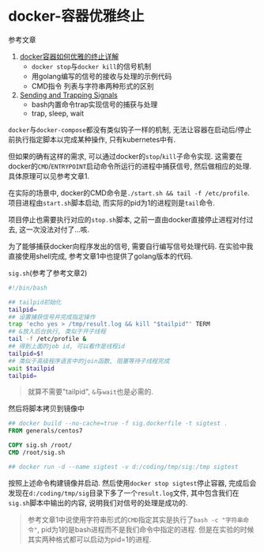 # docker-容器优雅终止

参考文章

1. [docker容器如何优雅的终止详解](https://www.jb51.net/article/96617.htm)
    - `docker stop`与`docker kill`的信号机制
    - 用golang编写的信号的接收与处理的示例代码
    - CMD指令 列表与字符串两种形式的区别
2. [Sending and Trapping Signals](http://mywiki.wooledge.org/SignalTrap)
    - bash内置命令trap实现信号的捕获与处理
    - trap, sleep, wait

`docker`与`docker-compose`都没有类似钩子一样的机制, 无法让容器在启动后/停止前执行指定脚本以完成某种操作, 只有kubernetes中有.

但如果的确有这样的需求, 可以通过docker的`stop`/`kill`子命令实现. 这需要在docker的`CMD`/`ENTRYPOINT`启动命令所运行的进程中捕获信号, 然后做相应的处理. 具体原理可以见参考文章1.

在实际的场景中, docker的CMD命令是`./start.sh && tail -f /etc/profile`. 项目进程由`start.sh`脚本启动, 而实际的pid为1的进程则是`tail`命令. 

项目停止也需要执行对应的`stop.sh`脚本, 之前一直由docker直接停止进程对付过去, 这一次没法对付了...咳.

为了能够捕获docker向程序发出的信号, 需要自行编写信号处理代码. 在实验中我直接使用shell完成, 参考文章1中也提供了golang版本的代码.

`sig.sh`(参考了参考文章2)

```bash
#!/bin/bash

## tailpid初始化
tailpid=
## 设置捕获信号并完成指定操作
trap 'echo yes > /tmp/result.log && kill "$tailpid"' TERM
## &放入后台执行, 类似于开子线程
tail -f /etc/profile &
## 得到上面的job id, 可以看作是线程id
tailpid=$!
## 类似于高级程序语言中的join函数, 阻塞等待子线程完成
wait $tailpid
tailpid=
```

> 就算不需要"tailpid", `&`与`wait`也是必需的.

然后将脚本拷贝到镜像中

```dockerfile
## docker build --no-cache=true -f sig.dockerfile -t sigtest .
FROM generals/centos7

COPY sig.sh /root/
CMD /root/sig.sh

## docker run -d --name sigtest -v d:/coding/tmp/sig:/tmp sigtest

```

按照上述命令构建镜像并启动. 然后使用`docker stop sigtest`停止容器, 完成后会发现在`d:/coding/tmp/sig`目录下多了一个`result.log`文件, 其中包含我们在`sig.sh`脚本中输出的内容, 说明我们对信号的处理是成功的.

> 参考文章1中说使用字符串形式的`CMD`指定其实是执行了`bash -c "字符串命令"`, pid为1的是bash进程而不是我们命令中指定的进程. 但是在实验的时候其实两种格式都可以启动为pid=1的进程.
